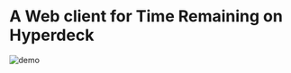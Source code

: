 # A Web client for Time Remaining on Hyperdeck

![demo](https://user-images.githubusercontent.com/66042/136679584-d0f5b3d6-8cc5-463f-9d77-50e555078684.gif)

